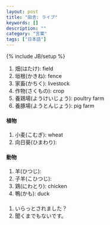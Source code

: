 ```yaml
---
layout: post
title: "田舎: ライブ"
keywords: []
description: ""
category: "言葉"
tags: ["日本語"]
---
```

{% include JB/setup %}

1. 畑(はたけ): field
2. 垣根(かきね): fence
3. 家畜(かちく): livestock
4. 作物(さくもの): crop
5. 養鶏場(ようけいじょう): poultry farm
6. 養豚場(ようとんじょう): pig farm




#### 植物
1. 小麦(こむぎ): wheat
2. 向日葵(ひまわり):

#### 動物
1. 羊(ひつじ):
2. 子羊(こひつじ):
3. 鶏(にわとり): chicken
4. 鴨(かも): duck



#### 
1. いらっとされました？
2. 聞くまでもないです。

